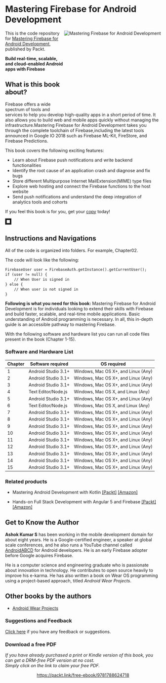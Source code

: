 # Mastering Firebase for Android Development

<a href="https://www.packtpub.com/web-development/mastering-firebase?utm_source=github&utm_medium=repository&utm_campaign=9781788624718"><img src="https://www.packtpub.com/sites/default/files/9781788624718%20-%20Copy.png" alt="Mastering Firebase for Android Development" height="256px" align="right"></a>

This is the code repository for [Mastering Firebase for Android Development](https://www.packtpub.com/web-development/mastering-firebase?utm_source=github&utm_medium=repository&utm_campaign=9781788624718), published by Packt.

**Build real-time, scalable, and cloud-enabled Android apps with Firebase**

## What is this book about?
Firebase offers a wide spectrum of tools and services to help you develop high-quality apps in a short period of time. It also allows you to build web and mobile apps quickly without managing the infrastructure.Mastering Firebase for Android Development takes you through the complete toolchain of Firebase,including the latest tools announced in Google IO 2018 such as Firebase ML-Kit, FireStore, and Firebase Predictions.

This book covers the following exciting features:
* Learn about Firebase push notifications and write backend functionalities
* Identify the root cause of an application crash and diagnose and fix bugs
* Store different Multipurpose Internet MailExtension(MIME) type files
* Explore web hosting and connect the Firebase functions to the host website
* Send push notifications and understand the deep integration of analytics tools and cohorts

If you feel this book is for you, get your [copy](https://www.amazon.com/dp/1788624718) today!

<a href="https://www.packtpub.com/?utm_source=github&utm_medium=banner&utm_campaign=GitHubBanner"><img src="https://raw.githubusercontent.com/PacktPublishing/GitHub/master/GitHub.png" 
alt="https://www.packtpub.com/" border="5" /></a>


## Instructions and Navigations
All of the code is organized into folders. For example, Chapter02.

The code will look like the following:
```
FirebaseUser user = FirebaseAuth.getInstance().getCurrentUser();
if (user != null) {
    // When User is signed in
} else {
    // When user is not signed in
}
```

**Following is what you need for this book:**
Mastering Firebase for Android Development is for individuals looking to extend their skills with Firebase and build faster, scalable, and real-time mobile applications. Basic understanding of Android programming is necessary. In all, this in-depth guide is an accessible pathway to mastering Firebase.

With the following software and hardware list you can run all code files present in the book (Chapter 1-15).

### Software and Hardware List

| Chapter  | Software required                   | OS required                        |
| -------- | ------------------------------------| -----------------------------------|
| 1        | Android Studio 3.1+                 | Windows, Mac OS X+, and Linux (Any)|
| 2        | Android Studio 3.1+                 | Windows, Mac OS X+, and Linux (Any)|
| 3        | Android Studio 3.1+                 | Windows, Mac OS X+, and Linux (Any)|
| 4        | Text Editor/Node.js                 | Windows, Mac OS X, and Linux (Any) |
| 5        | Android Studio 3.1+                 | Windows, Mac OS X+, and Linux (Any)|
| 6        | Text Editor/Node.js                 | Windows, Mac OS X, and Linux (Any) |
| 7        | Android Studio 3.1+                 | Windows, Mac OS X+, and Linux (Any)|
| 8        | Android Studio 3.1+                 | Windows, Mac OS X+, and Linux (Any)|
| 9        | Android Studio 3.1+                 | Windows, Mac OS X+, and Linux (Any)|
| 10       | Android Studio 3.1+                 | Windows, Mac OS X+, and Linux (Any)|
| 11       | Android Studio 3.1+                 | Windows, Mac OS X+, and Linux (Any)|
| 12       | Android Studio 3.1+                 | Windows, Mac OS X+, and Linux (Any)|
| 13       | Android Studio 3.1+                 | Windows, Mac OS X+, and Linux (Any)|
| 14       | Android Studio 3.1+                 | Windows, Mac OS X+, and Linux (Any)|
| 15       | Android Studio 3.1+                 | Windows, Mac OS X+, and Linux (Any)|


### Related products <Paste books from the Other books you may enjoy section>
* Mastering Android Development with Kotlin [[Packt]](https://www.packtpub.com/application-development/mastering-android-development-kotlin?utm_source=github&utm_medium=repository&utm_campaign=9781788473699) [[Amazon]](https://www.amazon.com/dp/1788473698)

* Hands-on Full Stack Development with Angular 5 and Firebase [[Packt]](https://www.packtpub.com/application-development/hands-full-stack-development-angular-5-and-firebase?utm_source=github&utm_medium=repository&utm_campaign=9781788298735) [[Amazon]](https://www.amazon.com/dp/178829873X)

## Get to Know the Author
**Ashok Kumar S** has been working in the mobile development domain for about eight years. He is a Google-certified engineer, a speaker at global scale conferences, and he also runs a YouTube channel called [AndroidABCD](https://www.youtube.com/channel/UC_cQevOR230oOgQElSvI9UQ) for Android developers. He is an early Firebase adopter before Google acquires Firebase.

He is a computer science and engineering graduate who is passionate about innovation in technology. He contributes to open source heavily to improve his e-karma.
He has also written a book on Wear OS programming using a project-based approach, titled *Android Wear Projects*.

## Other books by the authors
* [Android Wear Projects](https://www.packtpub.com/web-development/android-wear-projects?utm_source=github&utm_medium=repository&utm_campaign=9781787123229)

### Suggestions and Feedback
[Click here](https://docs.google.com/forms/d/e/1FAIpQLSdy7dATC6QmEL81FIUuymZ0Wy9vH1jHkvpY57OiMeKGqib_Ow/viewform) if you have any feedback or suggestions.
### Download a free PDF

 <i>If you have already purchased a print or Kindle version of this book, you can get a DRM-free PDF version at no cost.<br>Simply click on the link to claim your free PDF.</i>
<p align="center"> <a href="https://packt.link/free-ebook/9781788624718">https://packt.link/free-ebook/9781788624718 </a> </p>